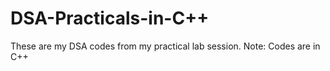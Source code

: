 # DSA-Practicals-in-C++
These are my DSA codes from my practical lab session. Note: Codes are in C++ 
